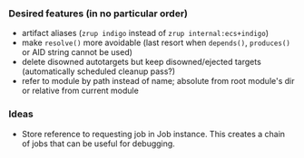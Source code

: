 ### Desired features (in no particular order)

  - artifact aliases (`zrup indigo` instead of `zrup internal:ecs+indigo`)
  - make `resolve()` more avoidable (last resort when `depends()`, `produces()` or AID string cannot be used)
  - delete disowned autotargets but keep disowned/ejected targets (automatically scheduled cleanup pass?)
  - refer to module by path instead of name; absolute from root module's dir or relative from current module

### Ideas
  - Store reference to requesting job in Job instance. This creates a chain of jobs that can be useful for debugging.
